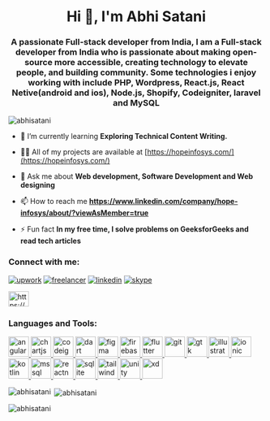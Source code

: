<h1 align="center">Hi 👋, I'm Abhi Satani</h1>
<h3 align="center">A passionate Full-stack developer from India, I am a Full-stack developer from India who is passionate about making open-source more accessible, creating technology to elevate people, and building community. Some technologies i enjoy working with include PHP, Wordpress, React.js, React Netive(android and ios), Node.js, Shopify, Codeigniter, laravel and MySQL</h3>

<p align="left"> <img src="https://komarev.com/ghpvc/?username=abhisatani&label=Profile%20views&color=0e75b6&style=flat" alt="abhisatani" /> </p>

- 🌱 I’m currently learning **Exploring Technical Content Writing.**

- 👨‍💻 All of my projects are available at [https://hopeinfosys.com/](https://hopeinfosys.com/)

- 💬 Ask me about **Web development, Software Development and Web designing**

- 📫 How to reach me **https://www.linkedin.com/company/hope-infosys/about/?viewAsMember=true**

- ⚡ Fun fact **In my free time, I solve problems on GeeksforGeeks and read tech articles**

<h3 align="left">Connect with me:</h3>
<p dir="auto"><a href="https://www.upwork.com/freelancers/~01b2804f8f794a5361" rel="nofollow"><img src="https://camo.githubusercontent.com/34eef8108e05e9ea797a8c96d9c591c8c20f62d14991e816a3cf5249144f1e4a/68747470733a2f2f696d672e736869656c64732e696f2f62616467652f7570776f726b5f70726f66696c652d303031323f7374796c653d666f722d7468652d6261646765266c6f676f3d6b6f2d6669266c6f676f436f6c6f723d7768697465" alt="upwork" data-canonical-src="https://img.shields.io/badge/upwork_profile-0012?style=for-the-badge&amp;logo=ko-fi&amp;logoColor=white" style="max-width: 100%;"></a>
<a href="https://www.freelancer.in/u/evadevlopers" rel="nofollow"><img src="https://camo.githubusercontent.com/9ef3859c038ea93c2a840cb58d9613ef4330211f3a739a700344c24827b38297/68747470733a2f2f696d672e736869656c64732e696f2f62616467652f667265656c616e6365722d3144413146323f7374796c653d666f722d7468652d6261646765266c6f676f3d667265656c616e636572266c6f676f436f6c6f723d7768697465" alt="freelancer" data-canonical-src="https://img.shields.io/badge/freelancer-1DA1F2?style=for-the-badge&amp;logo=freelancer&amp;logoColor=white" style="max-width: 100%;"></a>
<a href="https://www.linkedin.com/in/kanani-kirti-5210b863/" rel="nofollow"><img src="https://camo.githubusercontent.com/10fcc3fc61bbf146537c4f6f5a59a340bd9d030a583f74cce7123bb1faba08b0/68747470733a2f2f696d672e736869656c64732e696f2f62616467652f6c696e6b6564696e2d3041363643323f7374796c653d666f722d7468652d6261646765266c6f676f3d6c696e6b6564696e266c6f676f436f6c6f723d7768697465" alt="linkedin" data-canonical-src="https://img.shields.io/badge/linkedin-0A66C2?style=for-the-badge&amp;logo=linkedin&amp;logoColor=white" style="max-width: 100%;"></a>
<a href="/kirtikanani/kirtikanani/blob/mains/kirti.kanani2"><img src="https://camo.githubusercontent.com/2a02f4054fd67efa5bd365a300595e4c1fe8638a9f353f27dd881aee0c2dd4ef/68747470733a2f2f696d672e736869656c64732e696f2f62616467652f736b7970652d3144413146323f7374796c653d666f722d7468652d6261646765266c6f676f3d74776974746572266c6f676f436f6c6f723d7768697465" alt="skype" data-canonical-src="https://img.shields.io/badge/skype-1DA1F2?style=for-the-badge&amp;logo=twitter&amp;logoColor=white" style="max-width: 100%;"></a></p>

<p align="left">
<a href="https://linkedin.com/in/https://www.linkedin.com/in/hope-infosys-4309a8257/" target="blank"><img align="center" src="https://raw.githubusercontent.com/rahuldkjain/github-profile-readme-generator/master/src/images/icons/Social/linked-in-alt.svg" alt="https://www.linkedin.com/in/hope-infosys-4309a8257/" height="30" width="40" /></a>
</p>

<h3 align="left">Languages and Tools:</h3>
<p align="left"> <a href="https://angular.io" target="_blank" rel="noreferrer"> <img src="https://angular.io/assets/images/logos/angular/angular.svg" alt="angular" width="40" height="40"/> </a> <a href="https://www.chartjs.org" target="_blank" rel="noreferrer"> <img src="https://www.chartjs.org/media/logo-title.svg" alt="chartjs" width="40" height="40"/> </a> <a href="https://codeigniter.com" target="_blank" rel="noreferrer"> <img src="https://cdn.worldvectorlogo.com/logos/codeigniter.svg" alt="codeigniter" width="40" height="40"/> </a> <a href="https://dart.dev" target="_blank" rel="noreferrer"> <img src="https://www.vectorlogo.zone/logos/dartlang/dartlang-icon.svg" alt="dart" width="40" height="40"/> </a> <a href="https://www.figma.com/" target="_blank" rel="noreferrer"> <img src="https://www.vectorlogo.zone/logos/figma/figma-icon.svg" alt="figma" width="40" height="40"/> </a> <a href="https://firebase.google.com/" target="_blank" rel="noreferrer"> <img src="https://www.vectorlogo.zone/logos/firebase/firebase-icon.svg" alt="firebase" width="40" height="40"/> </a> <a href="https://flutter.dev" target="_blank" rel="noreferrer"> <img src="https://www.vectorlogo.zone/logos/flutterio/flutterio-icon.svg" alt="flutter" width="40" height="40"/> </a> <a href="https://git-scm.com/" target="_blank" rel="noreferrer"> <img src="https://www.vectorlogo.zone/logos/git-scm/git-scm-icon.svg" alt="git" width="40" height="40"/> </a> <a href="https://www.gtk.org/" target="_blank" rel="noreferrer"> <img src="https://upload.wikimedia.org/wikipedia/commons/7/71/GTK_logo.svg" alt="gtk" width="40" height="40"/> </a> <a href="https://www.adobe.com/in/products/illustrator.html" target="_blank" rel="noreferrer"> <img src="https://www.vectorlogo.zone/logos/adobe_illustrator/adobe_illustrator-icon.svg" alt="illustrator" width="40" height="40"/> </a> <a href="https://ionicframework.com" target="_blank" rel="noreferrer"> <img src="https://upload.wikimedia.org/wikipedia/commons/d/d1/Ionic_Logo.svg" alt="ionic" width="40" height="40"/> </a> <a href="https://kotlinlang.org" target="_blank" rel="noreferrer"> <img src="https://www.vectorlogo.zone/logos/kotlinlang/kotlinlang-icon.svg" alt="kotlin" width="40" height="40"/> </a> <a href="https://www.microsoft.com/en-us/sql-server" target="_blank" rel="noreferrer"> <img src="https://www.svgrepo.com/show/303229/microsoft-sql-server-logo.svg" alt="mssql" width="40" height="40"/> </a> <a href="https://reactnative.dev/" target="_blank" rel="noreferrer"> <img src="https://reactnative.dev/img/header_logo.svg" alt="reactnative" width="40" height="40"/> </a> <a href="https://www.sqlite.org/" target="_blank" rel="noreferrer"> <img src="https://www.vectorlogo.zone/logos/sqlite/sqlite-icon.svg" alt="sqlite" width="40" height="40"/> </a> <a href="https://tailwindcss.com/" target="_blank" rel="noreferrer"> <img src="https://www.vectorlogo.zone/logos/tailwindcss/tailwindcss-icon.svg" alt="tailwind" width="40" height="40"/> </a> <a href="https://unity.com/" target="_blank" rel="noreferrer"> <img src="https://www.vectorlogo.zone/logos/unity3d/unity3d-icon.svg" alt="unity" width="40" height="40"/> </a> <a href="https://www.adobe.com/products/xd.html" target="_blank" rel="noreferrer"> <img src="https://cdn.worldvectorlogo.com/logos/adobe-xd.svg" alt="xd" width="40" height="40"/> </a> </p>

<p><img align="left" src="https://github-readme-stats.vercel.app/api/top-langs?username=abhisatani&show_icons=true&locale=en&layout=compact" alt="abhisatani" /></p>

<p>&nbsp;<img align="center" src="https://github-readme-stats.vercel.app/api?username=abhisatani&show_icons=true&locale=en" alt="abhisatani" /></p>

<p><img align="center" src="https://github-readme-streak-stats.herokuapp.com/?user=abhisatani&" alt="abhisatani" /></p>
